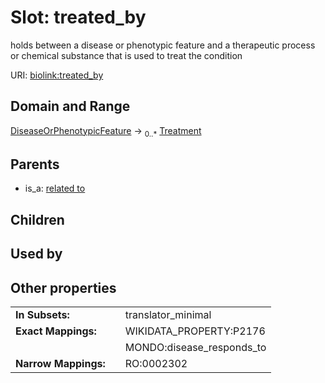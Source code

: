 
# Slot: treated_by


holds between a disease or phenotypic feature and a therapeutic process or chemical substance that is used to treat the condition

URI: [biolink:treated_by](https://w3id.org/biolink/vocab/treated_by)


## Domain and Range

[DiseaseOrPhenotypicFeature](DiseaseOrPhenotypicFeature.md) ->  <sub>0..*</sub> [Treatment](Treatment.md)

## Parents

 *  is_a: [related to](related_to.md)

## Children


## Used by


## Other properties

|  |  |  |
| --- | --- | --- |
| **In Subsets:** | | translator_minimal |
| **Exact Mappings:** | | WIKIDATA_PROPERTY:P2176 |
|  | | MONDO:disease_responds_to |
| **Narrow Mappings:** | | RO:0002302 |

